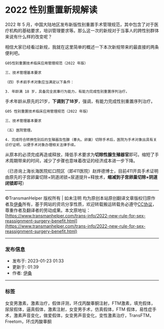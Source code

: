 # 2022 性别重置新规解读

2022 年 5 月，中国大陆地区发布新版性别重置手术管理规范，其中包含了对于医疗机构的基础要求，培训管理要求等。那么这一次的新规对于当事人的跨性别群体来说有什么样的改变呢？

相信大家已经看过新规，我就在这里简单的概述一下本次新规带来的最直接的两条便利吧。

```
G05性别重置技术临床应用管理规范（2022 年版）

三、技术管理基本要求

（四）手术前手术对象应当满足以下条件：

3. 年龄满 18 岁，具备完全民事行为能力，有能力完成性别重置序列治疗。
```

手术年龄从原先的21岁，**下调到了18岁**，强调，有能力完成性别重置序列治疗。

```
G05 性别重置技术临床应用管理规范（2022 年版）

三、技术管理基本要求

（五）医院管理。

4. 完成符合转换性别后的生殖器及性腺（睾丸、卵巢）切除手术后，医院为手术对象出具有关诊疗证明，以便手术对象办理相关法律手续。
```

从原本的必须完成再造或释放，降低手术要求为**切除性腺生殖器官**即可。缩短了手术周期带来的时间，减少了步骤也意味着改证的经济成本进一步下降。

（已咨询上海长海医院虹口院区（即411医院）赵烨德博士，目前411开具手术证明由原先的子宫卵巢切除+阴道闭锁+尿道提升+释放术，**缩减到子宫卵巢切除+阴道闭锁即可**）

---

©TransmanHelper 版权所有 | 如未注明 均为原创本站原创翻译文章版权归原作者及[伊桑](https://imethanw.com)所有，基于网站的资讯分享性质，欢迎转载搬运转载务必遵守[CC协议](http://creativecommons.org/licenses/by-nc-sa/4.0/)，尊重作者及翻译者的劳动成果。本文原地址：[https://www.transmanhelper.com/trans-info/2022-new-rule-for-sex-reassignment-surgery-benefit.html](https://www.transmanhelper.com/trans-info/2022-new-rule-for-sex-reassignment-surgery-benefit.html)

---

### 发布信息

- 发布于: 2023-01-23 01:33
- 更新于: 01:39
- 作者: [伊桑](https://www.transmanhelper.com/author/imethanw)

---

### 标签
女变男激素，激素治疗，假体评测，环戊丙酸睾酮注射，FTM激素，填充假体，尿尿假体，逼真假体，激素注射，女变男手术，仿真假体，FTM 假体，易性症手术，激素声音变化，做爱假体，女变男声音变化，变性激素治疗，TransFTM，Freetom，环戊丙酸睾酮
